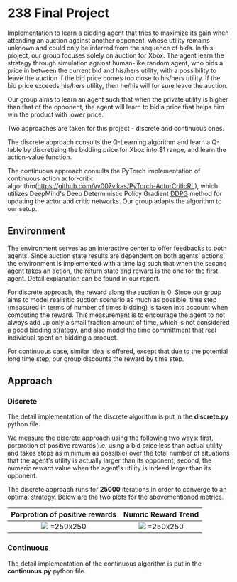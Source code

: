 # 238 Final Project
Implementation to learn a bidding agent that tries to maximize its gain when attending an auction against another opponent, whose utility remains unknown and could only be inferred from the sequence of bids. In this project, our group focuses solely on auction for Xbox.
The agent learn the strategy through simulation against human-like random agent, who bids a price in between the current bid and his/hers utility, with a possibility to leave the auction if the bid price comes too close to his/hers utility. If the bid price exceeds his/hers utility, then he/his will for sure leave the auction.

Our group aims to learn an agent such that when the private utility is higher than that of the opponent, the agent will learn to bid a price that helps him win the product with lower price.

Two approaches are taken for this project - discrete and continuous ones. 

The discrete approach consults the Q-Learning algorithm and learn a Q-table by discretizing the bidding price for Xbox into $1 range, and learn the action-value function.

The continuous approach consults the PyTorch implementation of continuous action actor-critic algorithm(https://github.com/vy007vikas/PyTorch-ActorCriticRL), which utilizes DeepMind's Deep Deterministic Policy Gradient [DDPG](https://arxiv.org/abs/1509.02971) method for updating the actor and critic networks. Our group adapts the algorithm to our setup.

## Environment
The environment serves as an interactive center to offer feedbacks to both agents. Since auction state results are dependent on both agents' actions, the environment is implemented with a time lag such that when the second agent takes an action, the return state and reward is the one for the first agent. Detail explanation can be found in our report.

For discrete approach, the reward along the auction is 0. Since our group aims to model realisitic auction scenario as much as possible, time step (measured in terms of number of times bidding) is taken into account when computing the reward. This measurement is to encourage the agent to not always add up only a small fraction amount of time, which is not considered a good bidding strategy, and also model the time committment that real individual spent on bidding a product.

For continuous case, similar idea is offered, except that due to the potential long time step, our group discounts the reward by time step.

## Approach
### Discrete
The detail implementation of the discrete algorithm is put in the __discrete.py__ python file.

We measure the discrete approach using the following two ways: first, porprotion of positive rewards(i.e. using a bid price less than actual utility and takes steps as minimum as possible) over the total number of situations that the agent's utility is actually larger than its opponent; second, the numeric reward value when the agent's utility is indeed larger than its opponent. 

The discrete approach runs for __25000__ iterations in order to converge to an optimal strategy. Below are the two plots for the abovementioned metrics.

Porprotion of positive rewards             |  Numric Reward Trend
:-----------------------------------------:|:-------------------------:
![](https://github.com/kristinayige/CS238_Final_Project/blob/main/discrete_ratio.png) =250x250  |  ![](https://github.com/kristinayige/CS238_Final_Project/blob/main/discrete_rewards.png) =250x250

### Continuous
The detail implementation of the continuous algorithm is put in the __continuous.py__ python file.

